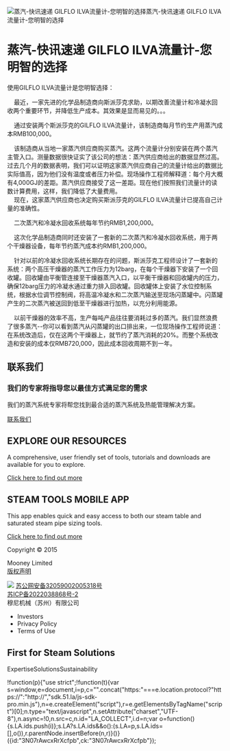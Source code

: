 
![蒸汽-快讯速递 GILFLO ILVA流量计-您明智的选择](/d/file/p/2015-04-20/fa7e21ea26498c60f21be966388fba47.jpg)蒸汽-快讯速递 GILFLO ILVA流量计-您明智的选择

# 蒸汽-快讯速递 GILFLO ILVA流量计-您明智的选择

使用GILFLO ILVA流量计是您明智选择：

    最近，一家先进的化学品制造商向斯派莎克求助，以期改善流量计和冷凝水回收两个重要环节，并降低生产成本。其效果是显而易见的。。。

    通过安装两个斯派莎克的GILFLO ILVA流量计，该制造商每月节约生产用蒸汽成本RMB100,000。

    该制造商从当地一家蒸汽供应商购买蒸汽。这两个流量计分别安装在两个蒸汽主管入口。测量数据很快证实了该公司的想法：蒸汽供应商给出的数据显然过高。过去几个月的数据表明，我们可以证明这家蒸汽供应商自己的流量计给出的数据比实际值高，因为他们没有温度或者压力补偿。现场操作工程师解释道：每个月大概有4,000GJ的差距。蒸汽供应商接受了这一差距。现在他们按照我们流量计的读数计算费用，这样，我们降低了大量费用。  
    现在，这家蒸汽供应商也决定购买斯派莎克的GILFLO ILVA流量计已提高自己计量的准确性。

    二次蒸汽和冷凝水回收系统每年节约RMB1,200,000。

    这次化学品制造商同时还安装了一套新的二次蒸汽和冷凝水回收系统，用于两个干燥器设备，每年节约蒸汽成本约RMB1,200,000。

    针对以前的冷凝水回收系统长期存在的问题，斯派莎克工程师设计了一套新的系统：两个高压干燥器的蒸汽工作压力为12barg，在每个干燥器下安装了一个回收罐。回收罐由平衡管连接至干燥器蒸汽入口，以平衡干燥器和回收罐内的压力，确保12barg压力的冷凝水通过重力排入回收罐。回收罐体上安装了水位控制系统，根据水位调节控制阀，将高温冷凝水和二次蒸汽输送至现场闪蒸罐中。闪蒸罐产生的二次蒸汽被送回到低至干燥器进行加热，以充分利用能源。

    以前干燥器的效率不高，生产每吨产品往往要消耗过多的蒸汽。我们显然浪费了很多蒸汽--你可以看到蒸汽从闪蒸罐的出口排出来，一位现场操作工程师说道：在系统改造后，仅在这两个干燥器上，就节约了蒸汽消耗的20%。而整个系统改造和安装的成本仅RMB720,000，因此成本回收周期不到一年。  

## 联系我们

### 我们的专家将指导您以最佳方式满足您的需求

我们的蒸汽系统专家将帮您找到最合适的蒸汽系统及热能管理解决方案。

[联系我们](/Contact/)

## EXPLORE OUR RESOURCES

A comprehensive, user friendly set of tools, tutorials and downloads are available for you to explore.

[Click here to find out more](#)

## STEAM TOOLS MOBILE APP

This app enables quick and easy access to both our steam table and saturated steam pipe sizing tools.

[Click here to find out more](#)

  

Copyright © 2015

Mooney Limited  
[版权声明](/banquan.html)

![](/skin/beian-mps.png) [苏公网安备32059002005318号](https://beian.mps.gov.cn/#/query/webSearch?code=32059002005318)  
[苏ICP备2022038868号-2](https://beian.miit.gov.cn)  
穆尼机械（苏州）有限公司

-   Investors
-   Privacy Policy
-   Terms of Use

## First for Steam Solutions

ExpertiseSolutionsSustainability

!function(p){"use strict";!function(t){var s=window,e=document,i=p,c="".concat("https:"===e.location.protocol?"https://":"http://","sdk.51.la/js-sdk-pro.min.js"),n=e.createElement("script"),r=e.getElementsByTagName("script")\[0\];n.type="text/javascript",n.setAttribute("charset","UTF-8"),n.async=!0,n.src=c,n.id="LA\_COLLECT",i.d=n;var o=function(){s.LA.ids.push(i)};s.LA?s.LA.ids&&o():(s.LA=p,s.LA.ids=\[\],o()),r.parentNode.insertBefore(n,r)}()}({id:"3N07rAwcxRrXcfpb",ck:"3N07rAwcxRrXcfpb"});